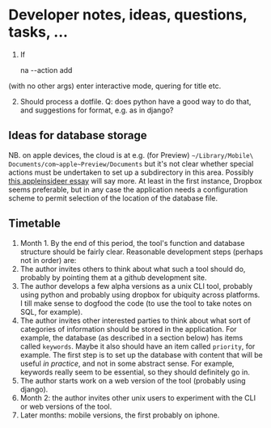 # Developer notes, ideas, questions, tasks, ...

1. If

    na --action add

(with no other args) enter interactive mode, quering for title etc.

2. Should process a dotfile.  Q: does python have a good way to do that, and
suggestions for format, e.g. as in django?

## Ideas for database storage

NB. on apple devices, the cloud is at e.g. (for Preview) ``~/Library/Mobile\
Documents/com~apple~Preview/Documents`` but it's not clear whether special
actions must be undertaken to set up a subdirectory in this area.  Possibly
[this appleinsideer
essay](http://appleinsider.com/articles/11/11/02/hidden_drop_box_feature_in_mac_os_x_lion_lets_you_sync_files_across_macs)
will say more.  At least in the first instance, Dropbox seems preferable, but
in any case the application needs a configuration scheme to permit selection of
the location of the database file.


## Timetable

1. Month 1.  By the end of this period, the tool's function and database
   structure should be fairly clear.  Reasonable development steps (perhaps not
in order) are:
  1. The author invites others to think about what such a tool should do,
probably by pointing them at a github development site.
  2. The author develops a few alpha versions as a unix CLI tool, probably
using python and probably using dropbox for ubiquity across platforms.  I till
make sense to dogfood the code (to use the tool to take notes on SQL, for
example).
  3. The author invites other interested parties to think about what sort of
categories of information should be stored in the application.  For example,
the database (as described in a section below) has items called ``keywords``.
Maybe it also should have an item called ``priority``, for example.  The first
step is to set up the database with content that will be useful *in practice*,
and not in some abstract sense.  For example, keywords really seem to be essential,
so they should definitely go in.
  4. The author starts work on a web version of the tool (probably using django).
2. Month 2: the author invites other unix users to experiment with the CLI or
   web versions of the tool.
3. Later months: mobile versions, the first probably on iphone.


